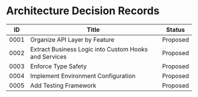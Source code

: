 # Architecture Decision Records

| ID   | Title                                                 | Status   |
| ---- | ----------------------------------------------------- | -------- |
| 0001 | Organize API Layer by Feature                         | Proposed |
| 0002 | Extract Business Logic into Custom Hooks and Services | Proposed |
| 0003 | Enforce Type Safety                                   | Proposed |
| 0004 | Implement Environment Configuration                   | Proposed |
| 0005 | Add Testing Framework                                 | Proposed |
